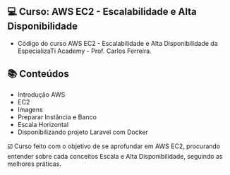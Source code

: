 ## 💻 Curso: AWS EC2 - Escalabilidade e Alta Disponibilidade

- Código do curso AWS EC2 - Escalabilidade e Alta Disponibilidade da EspecializaTi Academy - Prof. Carlos Ferreira.

## :books: Conteúdos
 - Introdução AWS
 - EC2
 - Imagens
 - Preparar Instância e Banco
 - Escala Horizontal
 - Disponibilizando projeto Laravel com Docker

☑️ Curso feito com o objetivo de se aprofundar em AWS EC2, procurando entender sobre cada conceitos Escala e Alta Disponibilidade, seguindo as melhores práticas.
